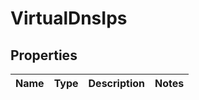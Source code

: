 # VirtualDnsIps

## Properties
Name | Type | Description | Notes
------------ | ------------- | ------------- | -------------
